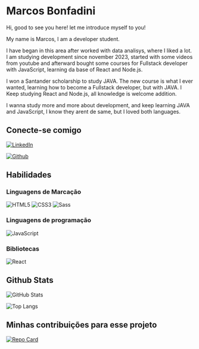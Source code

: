 # Marcos Bonfadini
Hi, good to see you here! let me introduce myself to you!

My name is Marcos, I am a developer student.

I have began in this area after worked with data analisys, where I liked a lot. I am studying development since november 2023, started with some videos from youtube and afterward bought some courses for Fullstack developer with JavaScript, learning da base of React and Node.js.

I won a Santander scholarship to study JAVA. The new course is what I ever wanted, learning how to become a Fullstack developer, but with JAVA. I Keep studying React and Node.js, all knowledge is welcome addition. 

I wanna study more and more about development, and keep learning JAVA and JavaScript, I know they arent de same, but I loved both languages.

## Conecte-se comigo

[![LinkedIn](https://img.shields.io/badge/LinkedIn-fff?style=for-the-badge&logo=linkedin&logoColor=00f)](www.linkedin.com/in/marcos-bonfadini-b6a83715b)

[![Github](https://img.shields.io/badge/GitHub-100000?style=for-the-badge&logo=github&logoColor=white)](https://github.com/mbabonfadini)

## Habilidades

### Linguagens de Marcação
![HTML5](https://img.shields.io/badge/HTML5-000?style=for-the-badge&logo=html5)
![CSS3](https://img.shields.io/badge/CSS3-000?style=for-the-badge&logo=css3&logoColor=264CE4)
![Sass](https://img.shields.io/badge/Sass-000?style=for-the-badge&logo=sass)

### Linguagens de programação
![JavaScript](https://img.shields.io/badge/JavaScript-ff0?style=for-the-badge&logo=javascript&logoColor=000)

### Bibliotecas
![React](https://img.shields.io/badge/React-000?style=for-the-badge&logo=react)

## Github Stats

![GitHub Stats](https://github-readme-stats.vercel.app/api?username=mbabonfadini&theme=transparent&bg_color=000&border_color=00f&show_icons=true&icon_color=fff&title_color=fff&text_color=FFF)

![Top Langs](https://github-readme-stats-git-masterrstaa-rickstaa.vercel.app/api/top-langs/?username=mbabonfadini&layout=compact&bg_color=000&border_color=00f&title_color=fff&text_color=FFF)



## Minhas contribuições para esse projeto

[![Repo Card](https://github-readme-stats.vercel.app/api/pin/?username=mbabonfadini&repo=dio-lab-open-source&bg_color=000&border_color=00f&show_icons=true&icon_color=30A3DC&title_color=E94D5F&text_color=FFF)](https://github.com/mbabonfadini/dio-lab-open-source)